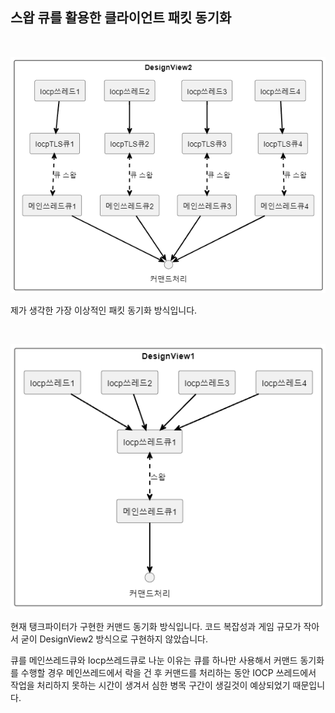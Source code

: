 ## 스왑 큐를 활용한 클라이언트 패킷 동기화


<br>

![IdealDesign](./Images/TankFighter/ExplainSwapQueueIdeal.png)

제가 생각한 가장 이상적인 패킷 동기화 방식입니다.  
  
<br>

![CurrentDesign](./Images/TankFighter/ExplainSwapQueueCurrent.png)

현재 탱크파이터가 구현한 커맨드 동기화 방식입니다.
코드 복잡성과 게임 규모가 작아서 굳이 DesignView2 방식으로
구현하지 않았습니다.  
  
큐를 메인쓰레드큐와 Iocp쓰레드큐로 나눈 이유는 
큐를 하나만 사용해서 커맨드 동기화를 수행할 경우
메인쓰레드에서 락을 건 후 커맨드를 처리하는 동안 IOCP 쓰레드에서
작업을 처리하지 못하는 시간이 생겨서 심한 병목 구간이 생길것이 예상되었기 때문입니다.
  
<br>



